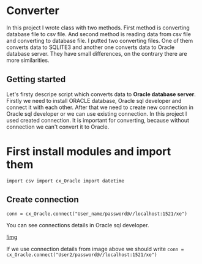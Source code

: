 # Converter

In this project I wrote class with two methods. First method is converting database file to csv file. And second method is reading data from csv file and converting to database file. I putted two converting files. One of them converts data to SQLITE3 and another one converts data to Oracle database server. They have small differences, on the contrary there are more similarities.


## Getting started

Let's firsty descripe script which converts data to <b> Oracle database server</b>. Firstly we need to install ORACLE database, Oracle sql developer and connect it with each other. After that we need to create new connection in Oracle sql developer or we can use existing connection. In this project I used created connection. It is important for converting, because without connection we can't convert it to Oracle.

# First install modules and import them

`import csv
import cx_Oracle
import datetime`

## Create connection 

`conn = cx_Oracle.connect("User_name/password@//localhost:1521/xe") `

You can see connections details in Oracle sql developer.

[!img]('https://github.com/nurbolatkz/Converter/blob/main/static/connection_details.png')

If we use connection details from image above we should write `conn = cx_Oracle.connect("User2/password@//localhost:1521/xe")`








